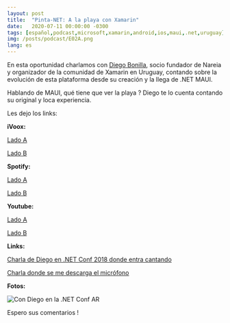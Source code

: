 ```yaml
---
layout: post
title:  "Pinta-NET: A la playa con Xamarin"
date:   2020-07-11 00:00:00 -0300
tags: [español,podcast,microsoft,xamarin,android,ios,maui,.net,uruguay]
img: /posts/podcast/E02A.png
lang: es
---
```


En esta oportunidad charlamos con [Diego Bonilla](https://uy.linkedin.com/in/diebonilla), socio fundador de Nareia y organizador de la comunidad de Xamarin en Uruguay, contando sobre la evolución de esta plataforma desde su creación y la llega de .NET MAUI.

Hablando de MAUI, qué tiene que ver la playa ? Diego te lo cuenta contando su original y loca experiencia.

Les dejo los links:

**iVoox:**

[Lado A](https://ar.ivoox.com/es/53776952)

[Lado B](https://go.ivoox.com/rf/55222966)

**Spotify:**

[Lado A](https://open.spotify.com/episode/7FfuGj2bNzQXU2MG3lIYWd?si=qlgF96rsSi2XMTZ8Bq6GOw)

[Lado B](https://open.spotify.com/episode/2PDPygLNWzmtklPziYGO0M?si=23YnIb_jSl27rWW_t1j0Tw)

**Youtube:**

[Lado A](https://www.youtube.com/watch?v=hsCf4Aqtkm0)

[Lado B](https://www.youtube.com/watch?v=LO6zivi1OsU)

**Links:**

[Charla de Diego en .NET Conf 2018 donde entra cantando](https://www.youtube.com/watch?v=neAN0aTW1uA)

[Charla donde se me descarga el micrófono](https://www.youtube.com/watch?v=eb3R4I3E0fM)

**Fotos:**

![Con Diego en la .NET Conf AR](../assets/img/posts/events/netconfar2017.jpeg)

Espero sus comentarios !

